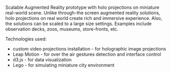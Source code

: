 Scalable Augmented Reality prototype with holo projections on miniature real-world scene. Unlike through-the screen augmented reality solutions, holo projections on real world create rich and immersive experience. Also, the solutions can be scaled to a large size settings. Examples include observation decks, zoos, museums, store-fronts, etc.

Technologies used:
- custom video projections installation - for holographic image projections
- Leap Motion - for over the air gestures detection and interface control
- d3.js - for data visualization
- Lego - for simulating miniature city environment
